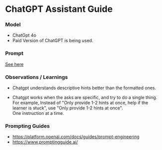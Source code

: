 # ChatGPT Assistant Guide

### Model 
- ChatGpt 4o
- Paid Version of ChatGPT is being used.

### Prompt
[See here](./prompt.md)

### Observations / Learnings
- Chatgpt understands descriptive hints better than the formatted ones. 

- Chatgpt works when the asks are specific, and try to do a single thing. \
  For example, Instead of "Only provide 1-2 hints at once, help if the learner is stuck", use "Only provide 1-2 hints at once". \
  One instruction at a time.  

### Prompting Guides
- https://platform.openai.com/docs/guides/prompt-engineering
- https://www.promptingguide.ai/
